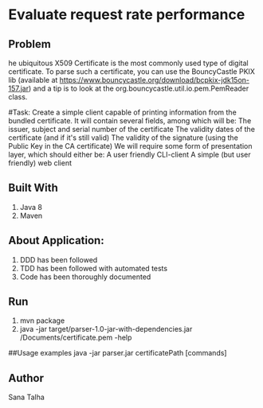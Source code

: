# Evaluate request rate performance

## Problem
he ubiquitous X509 Certificate is the most commonly used type of digital certificate. To parse such a certificate, you can use the BouncyCastle PKIX lib (available at https://www.bouncycastle.org/download/bcpkix-jdk15on-157.jar) and a tip is to look at the org.bouncycastle.util.io.pem.PemReader class. 

#Task:
Create a simple client capable of printing information from the bundled certificate. It will contain several fields, among which will be:
The issuer, subject and serial number of the certificate
The validity dates of the certificate (and if it's still valid)
The validity of the signature (using the Public Key in the CA certificate) 
We will require some form of presentation layer, which should either be:
A user friendly CLI-client 
A simple (but user friendly) web client 
## Built With
1. Java 8
2. Maven

## About Application:
1. DDD has been followed
2. TDD has been followed with automated tests
3. Code has been thoroughly documented

## Run
1. mvn package
2. java -jar target/parser-1.0-jar-with-dependencies.jar /Documents/certificate.pem -help 

##Usage examples
java -jar parser.jar certificatePath [commands]

## Author
Sana Talha
